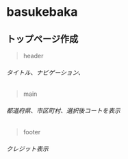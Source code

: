 # basukebaka

## トップページ作成

> header

###### タイトル、ナビゲーション、

> main

###### 都道府県、市区町村、選択後コートを表示

> footer

###### クレジット表示

